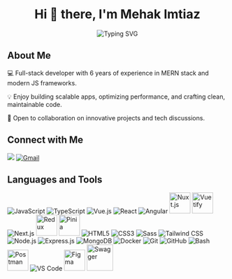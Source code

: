
<h1 align="center">Hi 👋 there, I'm Mehak Imtiaz</h1>

<p align="center">
  <img src="https://readme-typing-svg.herokuapp.com?lines=Full-Stack+JavaScript+Engineer+with;focus+on+MERN+Stack+development;Vue.js+|+React+|+Next.js+|+Nuxt.js;Node.js+|+Express.js;Always+learning+new+things" alt="Typing SVG"/>
</p>
  
## About Me
💻 Full-stack developer with 6 years of experience in MERN stack and modern JS frameworks.

💡 Enjoy building scalable apps, optimizing performance, and crafting clean, maintainable code.

🔗 Open to collaboration on innovative projects and tech discussions.



## Connect with Me  
<a href="https://www.linkedin.com/in/mehak-imtiaz44/" target="_blank"><img src="https://img.icons8.com/color/48/000000/linkedin.png"/></a>
<a href="mailto:mehak.imtiaz.i@gmail.com">
  <img src="https://img.icons8.com/color/48/000000/gmail.png" alt="Gmail"/>
</a>


## Languages and Tools  
<p align="left">
  <img src="https://img.icons8.com/color/48/000000/javascript.png" alt="JavaScript" />
  <img src="https://img.icons8.com/color/48/000000/typescript.png" alt="TypeScript" />

  <img src="https://img.icons8.com/color/48/000000/vue-js.png" alt="Vue.js" />
  <img src="https://img.icons8.com/color/48/000000/react-native.png" alt="React" />
  <img src="https://img.icons8.com/color/48/000000/angularjs.png" alt="Angular" />

  <img src="https://cdn.jsdelivr.net/gh/devicons/devicon/icons/nuxtjs/nuxtjs-original.svg" alt="Nuxt.js" width="48" height="48" />
  <img src="https://cdn.worldvectorlogo.com/logos/vuetify.svg" alt="Vuetify" style="width:48px; height:48px;" />
  <img src="https://img.icons8.com/color/48/000000/nextjs.png" alt="Next.js" />

  <img src="https://raw.githubusercontent.com/reduxjs/redux/master/logo/logo.png" alt="Redux" width="48" height="48" />
  <img src="https://pinia.vuejs.org/logo.svg" alt="Pinia" width="48" height="48" />

  <img src="https://img.icons8.com/color/48/html-5--v1.png" alt="HTML5" />
  <img src="https://img.icons8.com/color/48/css3.png" alt="CSS3" />

  <img src="https://img.icons8.com/color/48/000000/sass.png" alt="Sass" />
  <img src="https://img.icons8.com/color/48/000000/tailwindcss.png" alt="Tailwind CSS" />

  <img src="https://img.icons8.com/color/48/000000/nodejs.png" alt="Node.js" />
  <img src="https://img.icons8.com/color/48/000000/express.png" alt="Express.js" />

  <img src="https://img.icons8.com/color/48/000000/mongodb.png" alt="MongoDB" />
  <img src="https://img.icons8.com/color/48/000000/docker.png" alt="Docker" />
  <img src="https://img.icons8.com/color/48/000000/git.png" alt="Git" />
  <img src="https://img.icons8.com/color/48/000000/github.png" alt="GitHub" />
  <img src="https://img.icons8.com/color/48/000000/bash.png" alt="Bash" />

  <img src="https://www.vectorlogo.zone/logos/getpostman/getpostman-icon.svg" alt="Postman" width="48" height="48" />
  <img src="https://img.icons8.com/color/48/visual-studio-code-2019.png" alt="VS Code" />
  <img src="https://www.vectorlogo.zone/logos/figma/figma-icon.svg" alt="Figma" width="48" height="48" />
  <img src="https://static1.smartbear.co/swagger/media/assets/images/swagger_logo.svg" alt="Swagger" width="60" height="60" />
</p>

